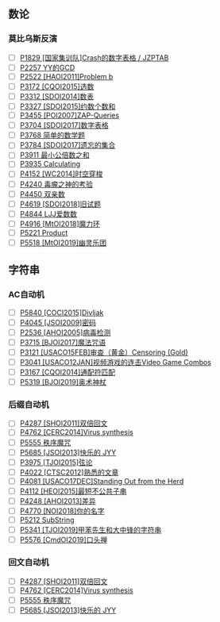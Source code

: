 ## 数论
### 莫比乌斯反演
- [ ] [P1829 [国家集训队]Crash的数字表格 / JZPTAB](https://www.luogu.com.cn/problem/P1829)
- [ ] [P2257 YY的GCD](https://www.luogu.com.cn/problem/P2257)
- [ ] [P2522 [HAOI2011]Problem b](https://www.luogu.com.cn/problem/P2522)
- [ ] [P3172 [CQOI2015]选数](https://www.luogu.com.cn/problem/P3172)
- [ ] [P3312 [SDOI2014]数表](https://www.luogu.com.cn/problem/P3312)
- [ ] [P3327 [SDOI2015]约数个数和](https://www.luogu.com.cn/problem/P3327)
- [ ] [P3455 [POI2007]ZAP-Queries](https://www.luogu.com.cn/problem/P3455)
- [ ] [P3704 [SDOI2017]数字表格](https://www.luogu.com.cn/problem/P3704)
- [ ] [P3768 简单的数学题](https://www.luogu.com.cn/problem/P3768)
- [ ] [P3784 [SDOI2017]遗忘的集合](https://www.luogu.com.cn/problem/P3784)
- [ ] [P3911 最小公倍数之和](https://www.luogu.com.cn/problem/P3911)
- [ ] [P3935 Calculating](https://www.luogu.com.cn/problem/P3935)
- [ ] [P4152 [WC2014]时空穿梭](https://www.luogu.com.cn/problem/P4152)
- [ ] [P4240 毒瘤之神的考验](https://www.luogu.com.cn/problem/P4240)
- [ ] [P4450 双亲数](https://www.luogu.com.cn/problem/P4450)
- [ ] [P4619 [SDOI2018]旧试题](https://www.luogu.com.cn/problem/P4619)
- [ ] [P4844 LJJ爱数数](https://www.luogu.com.cn/problem/P4844)
- [ ] [P4916 [MtOI2018]魔力环](https://www.luogu.com.cn/problem/P4916)
- [ ] [P5221 Product](https://www.luogu.com.cn/problem/P5221)
- [ ] [P5518 [MtOI2019]幽灵乐团](https://www.luogu.com.cn/problem/P5518)

## 字符串
### AC自动机
- [ ] [P5840 [COCI2015]Divljak](https://www.luogu.com.cn/problem/P5840)
- [ ] [P4045 [JSOI2009]密码](https://www.luogu.com.cn/problem/P4045)
- [ ] [P2536 [AHOI2005]病毒检测](https://www.luogu.com.cn/problem/P2536)
- [ ] [P3715 [BJOI2017]魔法咒语](https://www.luogu.com.cn/problem/P3715)
- [ ] [P3121 [USACO15FEB]审查（黄金）Censoring (Gold)](https://www.luogu.com.cn/problem/P3121)
- [ ] [P3041 [USACO12JAN]视频游戏的连击Video Game Combos](https://www.luogu.com.cn/problem/P3041)
- [ ] [P3167 [CQOI2014]通配符匹配](https://www.luogu.com.cn/problem/P3167)
- [ ] [P5319 [BJOI2019]奥术神杖](https://www.luogu.com.cn/problem/P5319)
### 后缀自动机
- [ ] [P4287 [SHOI2011]双倍回文](https://www.luogu.com.cn/problem/P4287)
- [ ] [P4762 [CERC2014]Virus synthesis](https://www.luogu.com.cn/problem/P4762)
- [ ] [P5555 秩序魔咒](https://www.luogu.com.cn/problem/P5555)
- [ ] [P5685 [JSOI2013]快乐的 JYY](https://www.luogu.com.cn/problem/P5685)
- [ ] [P3975 [TJOI2015]弦论](https://www.luogu.com.cn/problem/P3975)
- [ ] [P4022 [CTSC2012]熟悉的文章](https://www.luogu.com.cn/problem/P4022)
- [ ] [P4081 [USACO17DEC]Standing Out from the Herd](https://www.luogu.com.cn/problem/P4081)
- [ ] [P4112 [HEOI2015]最短不公共子串](https://www.luogu.com.cn/problem/P4112)
- [ ] [P4248 [AHOI2013]差异](https://www.luogu.com.cn/problem/P4248)
- [ ] [P4770 [NOI2018]你的名字](https://www.luogu.com.cn/problem/P4770)
- [ ] [P5212 SubString](https://www.luogu.com.cn/problem/P5212)
- [ ] [P5341 [TJOI2019]甲苯先生和大中锋的字符串](https://www.luogu.com.cn/problem/P5337)
- [ ] [P5576 [CmdOI2019]口头禅](https://www.luogu.com.cn/problem/P5576)
### 回文自动机
- [ ] [P4287 [SHOI2011]双倍回文](https://www.luogu.com.cn/problem/P4287)
- [ ] [P4762 [CERC2014]Virus synthesis](https://www.luogu.com.cn/problem/P4762)
- [ ] [P5555 秩序魔咒](https://www.luogu.com.cn/problem/P5555)
- [ ] [P5685 [JSOI2013]快乐的 JYY](https://www.luogu.com.cn/problem/P5685)
